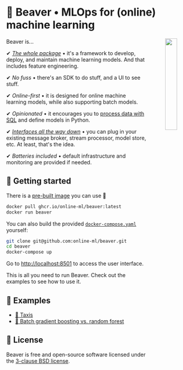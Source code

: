 <h1>🦫 Beaver • MLOps for (online) machine learning</h1>

<div align="center" >
  <img src="https://user-images.githubusercontent.com/8095957/202878607-9fa71045-6379-436e-9da9-41209f8b39c2.png" width="25%" align="right" />
</div>

Beaver is...

✔ [*The whole package*](https://www.youtube.com/watch?v=nzFTmJnIakk&list=PLIU25-FciwNaz5PqWPiHmPCMOFYoEsJ8c&index=5) • it's a framework to develop, deploy, and maintain machine learning models. And that includes feature engineering.

✔ *No fuss* • there's an SDK to do stuff, and a UI to see stuff.

✔ *Online-first* • it is designed for online machine learning models, while also supporting batch models.

✔ *Opinionated* • it encourages you to [process data with SQL](https://www.ethanrosenthal.com/2022/05/10/database-bundling/) and define models in Python.

✔ [*Interfaces all the way down*](https://vadosware.io/post/building-an-interface-with-one-implementation-is-unquestionably-right/) • you can plug in your existing message broker, stream processor, model store, etc. At least, that's the idea.

✔ *Batteries included* • default infrastructure and monitoring are provided if needed.

## 🤱 Getting started

There is a [pre-built image](https://github.com/online-ml/packages/container/package/beaver) you can use 🐳

```sh
docker pull ghcr.io/online-ml/beaver:latest
docker run beaver
```

You can also build the provided [`docker-compose.yaml`](docker-compose.yaml) yourself:

```sh
git clone git@github.com:online-ml/beaver.git
cd beaver
docker-compose up
```

Go to [http://localhost:8501](http://localhost:8501/) to access the user interface.

This is all you need to run Beaver. Check out the examples to see how to use it.

## 👀 Examples

- [🚕 Taxis](examples/taxis)
- [🌳 Batch gradient boosting vs. random forest](examples/batch-trees)

## 📝 License

Beaver is free and open-source software licensed under the [3-clause BSD license](LICENSE).
